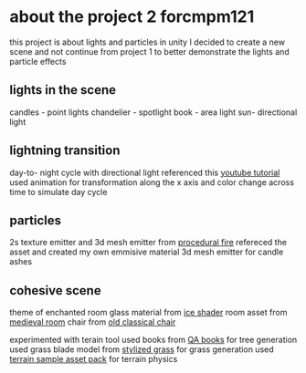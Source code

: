 # about the project 2 forcmpm121

this project is about lights and particles in unity
I decided to create a new scene and not continue from project 1 to better demonstrate the lights and particle effects

## lights in the scene

candles - point lights
chandelier - spotlight
book - area light
sun- directional light

## lightning transition

day-to- night cycle with directional light
referenced this [youtube tutorial](https://www.youtube.com/watch?v=uQCYT_WMzN8&ab_channel=ErenMakesGames)
used animation for transformation along the x axis and color change across time to simulate day cycle

## particles

2s texture emitter and 3d mesh emitter from [procedural fire](https://assetstore.unity.com/packages/vfx/particles/fire-explosions/procedural-fire-141496)
refereced the asset and created my own emmisive material 3d mesh emitter for candle ashes

## cohesive scene

theme of enchanted room
glass material from [ice shader](https://assetstore.unity.com/packages/vfx/shaders/ice-shader-tutorial-91432)
room asset from [medieval room](https://assetstore.unity.com/packages/3d/environments/free-medieval-room-131004)
chair from [old classical chair](https://assetstore.unity.com/packages/3d/props/furniture/old-classical-chair-46865)

experimented with terain tool 
used books from [QA books](https://assetstore.unity.com/packages/3d/props/interior/qa-books-115415) for tree generation
used grass blade model from [stylized grass](https://assetstore.unity.com/packages/3d/environments/smm-stylized-grass-184975) for grass generation
used [terrain sample asset pack](https://assetstore.unity.com/packages/3d/environments/landscapes/terrain-sample-asset-pack-145808) for terrain physics



